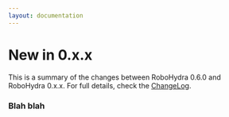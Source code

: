 ```yaml
---
layout: documentation
---
```


New in 0.x.x
============

This is a summary of the changes between RoboHydra 0.6.0 and RoboHydra
0.x.x. For full details, check the
[ChangeLog](https://raw.github.com/robohydra/robohydra/master/ChangeLog).


### Blah blah
